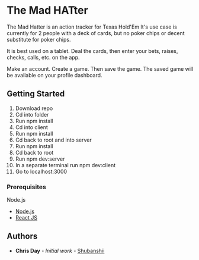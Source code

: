 # The Mad HATter

The Mad Hatter is an action tracker for Texas Hold'Em
It's use case is currently for 2 people with a deck of cards,
but no poker chips or decent substitute for poker chips.

It is best used on a tablet.  Deal the cards, then enter
your bets, raises, checks, calls, etc. on the app.

Make an account.  Create a game.  Then save the game.
The saved game will be available on your profile dashboard.

## Getting Started

1. Download repo
2. Cd into folder
3. Run npm install
4. Cd into client
5. Run npm install
6. Cd back to root and into server
7. Run npm install
8. Cd back to root
9. Run npm dev:server
10. In a separate terminal run npm dev:client
11. Go to localhost:3000

### Prerequisites

Node.js

* [Node.js](https://nodejs.org/en/docs)
* [React JS](https://reactjs.org/docs/getting-started.html)

## Authors

* **Chris Day** - *Initial work* - [Shubanshii](https://github.com/shubanshii)